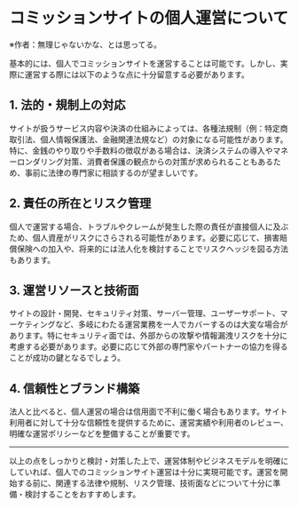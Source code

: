 # コミッションサイトの個人運営について
※作者：無理じゃないかな、とは思ってる。

基本的には、個人でコミッションサイトを運営することは可能です。しかし、実際に運営する際には以下のような点に十分留意する必要があります。

## 1. 法的・規制上の対応

サイトが扱うサービス内容や決済の仕組みによっては、各種法規制（例：特定商取引法、個人情報保護法、金融関連法規など）の対象になる可能性があります。特に、金銭のやり取りや手数料の徴収がある場合は、決済システムの導入やマネーロンダリング対策、消費者保護の観点からの対策が求められることもあるため、事前に法律の専門家に相談するのが望ましいです。

## 2. 責任の所在とリスク管理

個人で運営する場合、トラブルやクレームが発生した際の責任が直接個人に及ぶため、個人資産がリスクにさらされる可能性があります。必要に応じて、損害賠償保険への加入や、将来的には法人化を検討することでリスクヘッジを図る方法もあります。

## 3. 運営リソースと技術面

サイトの設計・開発、セキュリティ対策、サーバー管理、ユーザーサポート、マーケティングなど、多岐にわたる運営業務を一人でカバーするのは大変な場合があります。特にセキュリティ面では、外部からの攻撃や情報漏洩リスクを十分に考慮する必要があります。必要に応じて外部の専門家やパートナーの協力を得ることが成功の鍵となるでしょう。

## 4. 信頼性とブランド構築

法人と比べると、個人運営の場合は信用面で不利に働く場合もあります。サイト利用者に対して十分な信頼性を提供するために、運営実績や利用者のレビュー、明確な運営ポリシーなどを整備することが重要です。

---

以上の点をしっかりと検討・対策した上で、運営体制やビジネスモデルを明確にしていれば、個人でのコミッションサイト運営は十分に実現可能です。運営を開始する前に、関連する法律や規制、リスク管理、技術面などについて十分に準備・検討することをおすすめします。
